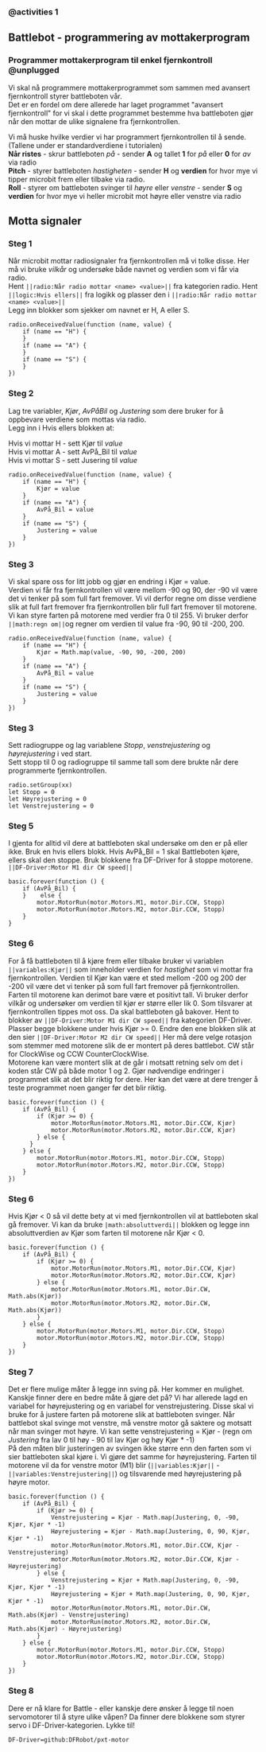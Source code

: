 ### @activities 1

## Battlebot - programmering av mottakerprogram

### Programmer mottakerprogram til enkel fjernkontroll @unplugged
Vi skal nå programmere mottakerprogrammet som sammen med avansert fjernkontroll styrer battleboten vår.   
Det er en fordel om dere allerede har laget programmet "avansert fjernkontroll" for vi skal i dette programmet bestemme hva battleboten gjør når den mottar de ulike signalene fra fjernkontrollen.

Vi må huske hvilke verdier vi har programmert fjernkontrollen til å sende. (Tallene under er standardverdiene i tutorialen)     
__Når ristes__ - skrur battleboten _på_   - sender __A__ og tallet __1__ for _på_ eller __0__ for _av_ via radio   
__Pitch__ - styrer battleboten _hastigheten_  - sender __H__ og __verdien__ for hvor mye vi tipper microbit frem eller tilbake via radio.   
__Roll__ - styrer om battleboten svinger til _høyre_ eller _venstre_  - sender __S__ og __verdien__ for hvor mye vi heller microbit mot høyre eller venstre via radio   
   

## Motta signaler

### Steg 1
Når microbit mottar radiosignaler fra fjernkontrollen må vi tolke disse. Her må vi bruke _vilkår_ og undersøke både navnet og verdien som vi får via radio.  
Hent ``||radio:Når radio mottar <name> <value>||`` fra kategorien radio. Hent ``||logic:Hvis ellers||`` fra logikk og plasser den i ``||radio:Når radio mottar <name> <value>||``   
Legg inn blokker som sjekker om navnet er H, A eller S.
```blocks
radio.onReceivedValue(function (name, value) {
    if (name == "H") {
    }
    if (name == "A") {
    }
    if (name == "S") {
    }
})
```

### Steg 2

Lag tre variabler, _Kjør_, _AvPåBil_ og _Justering_ som dere bruker for å oppbevare verdiene som mottas via radio.  
Legg inn i Hvis ellers blokken at: 

Hvis vi mottar H - sett Kjør til _value_  
Hvis vi mottar A - sett AvPå_Bil til _value_    
Hvis vi mottar S - sett Jusering til _value_

```blocks
radio.onReceivedValue(function (name, value) {
    if (name == "H") {
        Kjør = value
    }
    if (name == "A") {
        AvPå_Bil = value
    }
    if (name == "S") {
        Justering = value
    }
})
```
### Steg 3

Vi skal spare oss for litt jobb og gjør en endring i Kjør = value.  
Verdien vi får fra fjernkontrollen vil være mellom -90 og 90, der -90 vil være det vi tenker på som full fart fremover. Vi vil derfor regne om disse verdiene slik at full fart fremover fra fjernkontrollen blir full fart fremover til motorene. Vi kan styre farten på motorene med verdier fra 0 til 255. 
Vi bruker derfor ```||math:regn om||```og regner om verdien til value fra -90, 90 til -200, 200.

```blocks
radio.onReceivedValue(function (name, value) {
    if (name == "H") {
        Kjør = Math.map(value, -90, 90, -200, 200)
    }
    if (name == "A") {
        AvPå_Bil = value
    }
    if (name == "S") {
        Justering = value
    }
})
```

### Steg 3
Sett radiogruppe og lag variablene _Stopp_, _venstrejustering_ og _høyrejustering_ i ved start.  
Sett stopp til 0 og radiogruppe til samme tall som dere brukte når dere programmerte fjernkontrollen.

```blocks
radio.setGroup(xx)
let Stopp = 0
let Høyrejustering = 0
let Venstrejustering = 0
```

### Steg 5
I gjenta for alltid vil dere at battleboten skal undersøke om den er på eller ikke. 
Bruk en hvis ellers blokk. 
Hvis AvPå_Bil = 1 skal Battleboten kjøre, ellers skal den stoppe. 
Bruk blokkene fra DF-Driver for å stoppe motorene. ``||DF-Driver:Motor M1 dir CW speed||``

```blocks
basic.forever(function () {
    if (AvPå_Bil) {
    }    else {
        motor.MotorRun(motor.Motors.M1, motor.Dir.CCW, Stopp)
        motor.MotorRun(motor.Motors.M2, motor.Dir.CCW, Stopp)
    }
}
```

### Steg 6

For å få battleboten til å kjøre frem eller tilbake bruker vi variablen ``||variables:Kjør||`` som inneholder verdien for _hastighet_ som vi mottar fra fjernkontrollen.
Verdien til Kjør kan være et sted mellom -200 og 200 der -200 vil være det vi tenker på som full fart fremover på fjernkontrollen. Farten til motorene kan derimot bare være et positivt tall. 
Vi bruker derfor vilkår og undersøker om verdien til kjør er større eller lik 0. Som tilsvarer at fjernkontrollen tippes mot oss. Da skal battleboten gå bakover. 
Hent to blokker av ``||DF-Driver:Motor M1 dir CW speed||`` fra kategorien DF-Driver. Plasser begge blokkene under hvis Kjør >= 0. Endre den ene blokken slik at den sier ``||DF-Driver:Motor M2 dir CW speed||``
Her må dere velge rotasjon som stemmer med motorene slik de er montert på deres battlebot. CW står for ClockWise og CCW CounterClockWise.   
Motorene kan være montert slik at de går i motsatt retning selv om det i koden står CW på både motor 1 og 2. Gjør nødvendige endringer i programmet slik at det blir riktig for dere.
Her kan det være at dere trenger å teste programmet noen ganger før det blir riktig.

```blocks
basic.forever(function () {
    if (AvPå_Bil) {
        if (Kjør >= 0) {
            motor.MotorRun(motor.Motors.M1, motor.Dir.CCW, Kjør)
            motor.MotorRun(motor.Motors.M2, motor.Dir.CCW, Kjør)
        } else {
      }
    } else {
        motor.MotorRun(motor.Motors.M1, motor.Dir.CCW, Stopp)
        motor.MotorRun(motor.Motors.M2, motor.Dir.CCW, Stopp)
    }
})
```

### Steg 6
Hvis Kjør < 0 så vil dette bety at vi med fjernkontrollen vil at battleboten skal gå fremover. Vi kan da bruke ``|math:absoluttverdi||`` blokken og legge inn absoluttverdien av Kjør som farten til motorene når Kjør < 0.
 
```blocks
basic.forever(function () {
    if (AvPå_Bil) {
        if (Kjør >= 0) {
            motor.MotorRun(motor.Motors.M1, motor.Dir.CCW, Kjør)
            motor.MotorRun(motor.Motors.M2, motor.Dir.CCW, Kjør)
        } else {
            motor.MotorRun(motor.Motors.M1, motor.Dir.CW, Math.abs(Kjør))
            motor.MotorRun(motor.Motors.M2, motor.Dir.CW, Math.abs(Kjør))
        }
    } else {
        motor.MotorRun(motor.Motors.M1, motor.Dir.CCW, Stopp)
        motor.MotorRun(motor.Motors.M2, motor.Dir.CCW, Stopp)
    }
})
```
### Steg 7

Det er flere mulige måter å legge inn sving på. Her kommer en mulighet. Kanskje finner dere en bedre måte å gjøre det på?
Vi har allerede lagd en variabel  for høyrejustering og en variabel for venstrejustering. Disse skal vi bruke for å justere farten på motorene slik at battleboten svinger.
Når battlebot skal svinge mot venstre, må venstre motor gå saktere og motsatt når man svinger mot høyre.
Vi kan sette venstrejustering = Kjør - (regn om _Justering_ fra lav 0 til høy - 90 til lav Kjør og høy Kjør * -1)  
På den måten blir justeringen av svingen ikke større enn den farten som vi sier battleboten skal kjøre i.
Vi gjøre det samme for høyrejustering. 
Farten til motorene vil da for venstre motor (M1) blir (``||variables:Kjør||`` - ``||variables:Venstrejustering||``) og tilsvarende med høyrejustering på høyre motor.


```blocks
basic.forever(function () {
    if (AvPå_Bil) {
        if (Kjør >= 0) {
            Venstrejustering = Kjør - Math.map(Justering, 0, -90, Kjør, Kjør * -1)
            Høyrejustering = Kjør - Math.map(Justering, 0, 90, Kjør, Kjør * -1)
            motor.MotorRun(motor.Motors.M1, motor.Dir.CCW, Kjør - Venstrejustering)
            motor.MotorRun(motor.Motors.M2, motor.Dir.CCW, Kjør - Høyrejustering)
        } else {
            Venstrejustering = Kjør + Math.map(Justering, 0, -90, Kjør, Kjør * -1)
            Høyrejustering = Kjør + Math.map(Justering, 0, 90, Kjør, Kjør * -1)
            motor.MotorRun(motor.Motors.M1, motor.Dir.CW, Math.abs(Kjør) - Venstrejustering)
            motor.MotorRun(motor.Motors.M2, motor.Dir.CW, Math.abs(Kjør) - Høyrejustering)
        }
    } else {
        motor.MotorRun(motor.Motors.M1, motor.Dir.CCW, Stopp)
        motor.MotorRun(motor.Motors.M2, motor.Dir.CCW, Stopp)
    }
})
```
### Steg 8
Dere er nå klare for Battle - eller kanskje dere ønsker å legge til noen servomotorer til å styre ulike våpen? Da finner dere blokkene som styrer servo i DF-Driver-kategorien. 
Lykke til!


```package
DF-Driver=github:DFRobot/pxt-motor
``` 
